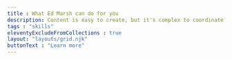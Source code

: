 ```yaml
---
title : What Ed Marsh can do for you
description: Content is easy to create, but it's complex to coordinate, organize, and maintain. This section features my extensive experience with creating and maintaining content< and its related disciplines.
tags : "skills"
eleventyExcludeFromCollections : true
layout: "layouts/grid.njk"
buttonText : "Learn more"
---
```

